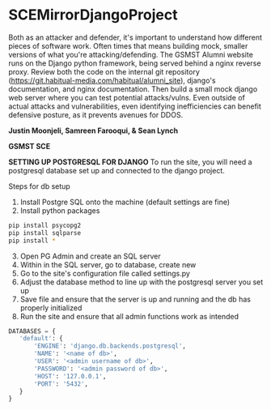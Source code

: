 # SCEMirrorDjangoProject

Both as an attacker and defender, it's important to understand how different pieces of software work. Often times that means building mock, smaller versions of what you're attacking/defending. The GSMST Alumni website runs on the Django python framework, being served behind a nginx reverse proxy. Review both the code on the internal git repository (https://git.habitual-media.com/habitual/alumni_site), django's documentation, and nginx documentation. Then build a small mock django web server where you can test potential attacks/vulns. Even outside of actual attacks and vulnerabilities, even identifying inefficiencies can benefit defensive posture, as it prevents avenues for DDOS.

**Justin Moonjeli, Samreen Farooqui, & Sean Lynch**

**GSMST SCE**


**SETTING UP POSTGRESQL FOR DJANGO**
To run the site, you will need a postgresql database set up and connected to the django project.

Steps for db setup
1. Install Postgre SQL onto the machine (default settings are fine)
2. Install python packages
```bash
pip install psycopg2
pip install sqlparse
pip install *
```
3. Open PG Admin and create an SQL server
4. Within in the SQL server, go to database, create new
5. Go to the site's configuration file called settings.py
6. Adjust the database method to line up with the postgresql server you set up
7. Save file and ensure that the server is up and running and the db has properly initialized
8. Run the site and ensure that all admin functions work as intended
```python
DATABASES = {
   'default': {
       'ENGINE': 'django.db.backends.postgresql',
       'NAME': '<name of db>',
       'USER': '<admin username of db>',
       'PASSWORD': '<admin password of db>',
       'HOST': '127.0.0.1',
       'PORT': '5432',
   }
}
```
